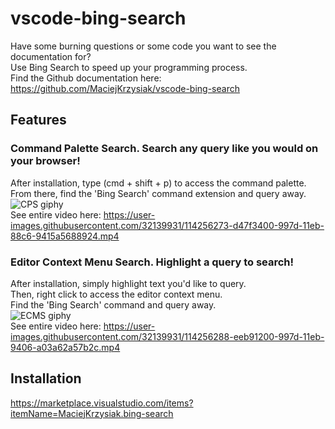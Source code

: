 # vscode-bing-search

Have some burning questions or some code you want to see the documentation for?  
Use Bing Search to speed up your programming process.  
Find the Github documentation here: https://github.com/MaciejKrzysiak/vscode-bing-search

## Features

### Command Palette Search. Search any query like you would on your browser!
After installation, type (cmd + shift + p) to access the command palette.  
From there, find the 'Bing Search' command extension and query away.  
![CPS giphy](https://user-images.githubusercontent.com/32139931/114467654-d92b2e80-9baf-11eb-87f1-b117506aa65b.gif)  
See entire video here: https://user-images.githubusercontent.com/32139931/114256273-d47f3400-997d-11eb-88c6-9415a5688924.mp4

### Editor Context Menu Search. Highlight a query to search!
After installation, simply highlight text you'd like to query.  
Then, right click to access the editor context menu.   
Find the 'Bing Search' command and query away.  
![ECMS giphy](https://user-images.githubusercontent.com/32139931/114467895-3a530200-9bb0-11eb-8be7-a22ded47c4ff.gif)  
See entire video here: https://user-images.githubusercontent.com/32139931/114256288-eeb91200-997d-11eb-9406-a03a62a57b2c.mp4

## Installation
https://marketplace.visualstudio.com/items?itemName=MaciejKrzysiak.bing-search


